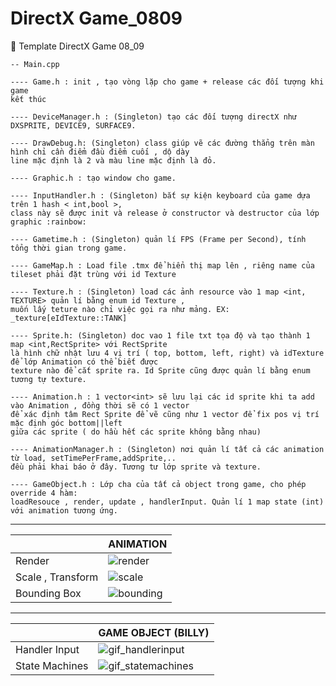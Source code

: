 # DirectX Game_0809
:rainbow: Template DirectX Game 08_09

```
-- Main.cpp 

---- Game.h : init , tạo vòng lặp cho game + release các đối tượng khi game
kết thúc

---- DeviceManager.h : (Singleton) tạo các đối tượng directX như DXSPRITE, DEVICE9, SURFACE9.

---- DrawDebug.h: (Singleton) class giúp vẽ các đường thẳng trên màn hình chỉ cần điểm đầu điểm cuối , dộ dày 
line mặc định là 2 và màu line mặc định là đỏ. 

---- Graphic.h : tạo window cho game.

---- InputHandler.h : (Singleton) bắt sự kiện keyboard của game dựa trên 1 hash < int,bool >,  
class này sẽ được init và release ở constructor và destructor của lớp graphic :rainbow: 

---- Gametime.h : (Singleton) quản lí FPS (Frame per Second), tính tổng thời gian trong game.

---- GameMap.h : Load file .tmx để hiển thị map lên , riêng name của tileset phải đặt trùng với id Texture 

---- Texture.h : (Singleton) load các ảnh resource vào 1 map <int, TEXTURE> quản lí bằng enum id Texture , 
muốn lấy teture nào chỉ việc gọi ra như mảng. EX: _texture[eIdTexture::TANK]

---- Sprite.h: (Singleton) doc vao 1 file txt tọa độ và tạo thành 1 map <int,RectSprite> với RectSprite 
là hình chữ nhật lưu 4 vị trí ( top, bottom, left, right) và idTexture để lớp Animation có thể biết được 
texture nào để cắt sprite ra. Id Sprite cũng được quản lí bằng enum tương tự texture.

---- Animation.h : 1 vector<int> sẽ lưu lại các id sprite khi ta add vào Animation , đồng thời sẽ có 1 vector
để xác định tâm Rect Sprite để vẽ cũng như 1 vector để fix pos vị trí mặc định góc bottom||left
giữa các sprite ( do hầu hết các sprite không bằng nhau) 

---- AnimationManager.h : (Singleton) nơi quản lí tất cả các animation từ load, setTimePerFrame,addSprite,.. 
đều phải khai báo ở đây. Tương tư lớp sprite và texture. 

---- GameObject.h : Lớp cha của tất cả object trong game, cho phép override 4 hàm: 
loadResouce , render, update , handlerInput. Quản lí 1 map state (int) với animation tương ứng.

```
---

|                               |ANIMATION                    |
|-------------------------------|-----------------------------|
|Render            |![render](https://user-images.githubusercontent.com/26876671/65209490-82886c00-dac2-11e9-8d05-cc4414680ca7.gif)|
|Scale , Transform |![scale](https://user-images.githubusercontent.com/26876671/65165855-c733e900-da69-11e9-9b57-3346dda9b7c1.gif)|
|Bounding Box | ![bounding](https://user-images.githubusercontent.com/26876671/65273505-7ac0da00-db4b-11e9-9eca-0e4eccdc2401.gif)|

---
|                               |GAME OBJECT (BILLY)         |
|-------------------------------|-----------------------------|
|Handler Input            |![gif_handlerinput](https://user-images.githubusercontent.com/26876671/65707381-9d587300-e0b6-11e9-95bb-82322df82703.gif)|
|State Machines           |![gif_statemachines](https://user-images.githubusercontent.com/26876671/65783395-e58c9980-e179-11e9-8d91-e933996db132.gif)|